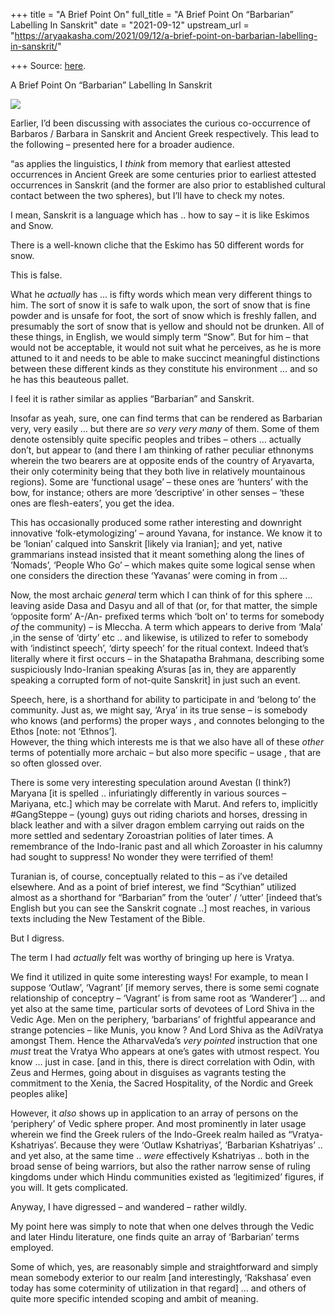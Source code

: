 +++
title = "A Brief Point On"
full_title = "A Brief Point On “Barbarian” Labelling In Sanskrit"
date = "2021-09-12"
upstream_url = "https://aryaakasha.com/2021/09/12/a-brief-point-on-barbarian-labelling-in-sanskrit/"

+++
Source: [here](https://aryaakasha.com/2021/09/12/a-brief-point-on-barbarian-labelling-in-sanskrit/).

A Brief Point On “Barbarian” Labelling In Sanskrit

![](https://aryaakasha.files.wordpress.com/2021/09/riderraid-1.jpg?w=1024)

Earlier, I’d been discussing with associates the curious co-occurrence
of Barbaros / Barbara in Sanskrit and Ancient Greek respectively. This
lead to the following – presented here for a broader audience.

“as applies the linguistics, I *think* from memory that earliest
attested occurrences in Ancient Greek are some centuries prior to
earliest attested occurrences in Sanskrit (and the former are also prior
to established cultural contact between the two spheres), but I’ll have
to check my notes.

I mean, Sanskrit is a language which has .. how to say – it is like
Eskimos and Snow.

There is a well-known cliche that the Eskimo has 50 different words for
snow.

This is false.

What he *actually* has … is fifty words which mean very different things
to him. The sort of snow it is safe to walk upon, the sort of snow that
is fine powder and is unsafe for foot, the sort of snow which is freshly
fallen, and presumably the sort of snow that is yellow and should not be
drunken. All of these things, in English, we would simply term “Snow”.
But for him – that would not be acceptable, it would not suit what he
perceives, as he is more attuned to it and needs to be able to make
succinct meaningful distinctions between these different kinds as they
constitute his environment … and so he has this beauteous pallet.

I feel it is rather similar as applies “Barbarian” and Sanskrit.

Insofar as yeah, sure, one can find terms that can be rendered as
Barbarian very, very easily … but there are *so very very many* of them.
Some of them denote ostensibly quite specific peoples and tribes –
others … actually don’t, but appear to (and there I am thinking of
rather peculiar ethnonyms wherein the two bearers are at opposite ends
of the country of Aryavarta, their only coterminity being that they both
live in relatively mountainous regions). Some are ‘functional usage’ –
these ones are ‘hunters’ with the bow, for instance; others are more
‘descriptive’ in other senses – ‘these ones are flesh-eaters’, you get
the idea.

This has occasionally produced some rather interesting and downright
innovative ‘folk-etymologizing’ – around Yavana, for instance. We know
it to be ‘Ionian’ calqued into Sanskrit \[likely via Iranian\]; and yet,
native grammarians instead insisted that it meant something along the
lines of ‘Nomads’, ‘People Who Go’ – which makes quite some logical
sense when one considers the direction these ‘Yavanas’ were coming in
from …

Now, the most archaic *general* term which I can think of for this
sphere … leaving aside Dasa and Dasyu and all of that (or, for that
matter, the simple ‘opposite form’ A-/An- prefixed terms which ‘bolt on’
to terms for somebody *of* the community) – is Mleccha. A term which
appears to derive from ‘Mala’ ,in the sense of ‘dirty’ etc .. and
likewise, is utilized to refer to somebody with ‘indistinct speech’,
‘dirty speech’ for the ritual context. Indeed that’s literally where it
first occurs – in the Shatapatha Brahmana, describing some suspiciously
Indo-Iranian speaking A’suras \[as in, they are apparently speaking a
corrupted form of not-quite Sanskrit\] in just such an event.

Speech, here, is a shorthand for ability to participate in and ‘belong
to’ the community. Just as, we might say, ‘Arya’ in its true sense – is
somebody who knows (and performs) the proper ways , and connotes
belonging to the Ethos \[note: not ‘Ethnos’\].  
However, the thing which interests me is that we also have all of these
*other* terms of potentially more archaic – but also more specific –
usage , that are so often glossed over.

There is some very interesting speculation around Avestan (I think?)
Maryana \[it is spelled .. infuriatingly differently in various sources
– Mariyana, etc.\] which may be correlate with Marut. And refers to,
implicitly #GangSteppe – (young) guys out riding chariots and horses,
dressing in black leather and with a silver dragon emblem carrying out
raids on the more settled and sedentary Zoroastrian polities of later
times. A remembrance of the Indo-Iranic past and all which Zoroaster in
his calumny had sought to suppress! No wonder they were terrified of
them!

Turanian is, of course, conceptually related to this – as i’ve detailed
elsewhere. And as a point of brief interest, we find “Scythian” utilized
almost as a shorthand for “Barbarian” from the ‘outer’ / ‘utter’
\[indeed that’s English but you can see the Sanskrit cognate ..\] most
reaches, in various texts including the New Testament of the Bible.

But I digress.

The term I had *actually* felt was worthy of bringing up here is Vratya.

We find it utilized in quite some interesting ways! For example, to mean
I suppose ‘Outlaw’, ‘Vagrant’ \[if memory serves, there is some semi
cognate relationship of conceptry – ‘Vagrant’ is from same root as
‘Wanderer’\] … and yet also at the same time, particular sorts of
devotees of Lord Shiva in the Vedic Age. Men on the periphery,
‘barbarians’ of frightful appearance and strange potencies – like Munis,
you know ? And Lord Shiva as the AdiVratya amongst Them. Hence the
AtharvaVeda’s *very pointed* instruction that one *must* treat the
Vratya Who appears at one’s gates with utmost respect. You know … just
in case. \[and in this, there is direct correlation with Odin, with Zeus
and Hermes, going about in disguises as vagrants testing the commitment
to the Xenia, the Sacred Hospitality, of the Nordic and Greek peoples
alike\]

However, it *also* shows up in application to an array of persons on the
‘periphery’ of Vedic sphere proper. And most prominently in later usage
wherein we find the Greek rulers of the Indo-Greek realm hailed as
“Vratya-Kshatriyas’. Because they were ‘Outlaw Kshatriyas’, ‘Barbarian
Kshatriyas’ .. and yet also, at the same time .. *were* effectively
Kshatriyas .. both in the broad sense of being warriors, but also the
rather narrow sense of ruling kingdoms under which Hindu communities
existed as ‘legitimized’ figures, if you will. It gets complicated.

Anyway, I have digressed – and wandered – rather wildly.

My point here was simply to note that when one delves through the Vedic
and later Hindu literature, one finds quite an array of ‘Barbarian’
terms employed.

Some of which, yes, are reasonably simple and straightforward and simply
mean somebody exterior to our realm \[and interestingly, ‘Rakshasa’ even
today has some coterminity of utilization in that regard\] … and others
of quite more specific intended scoping and ambit of meaning.
